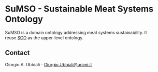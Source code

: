 # SuMSO - Sustainable Meat Systems Ontology

SuMSO is a domain ontology addressing meat systems sustainability. It reuse [SCO](https://github.com/gioUbbiali/Sustainability-Core-Ontology) as the upper-level ontology.

## Contact

Giorgio A. Ubbiali - Giorgio.Ubbiali@unimi.it

